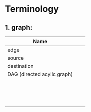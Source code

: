 # Terminology

## 1. graph:
| Name                        |      |      |
| --------------------------- | ---- | ---- |
| edge                        |      |      |
| source                      |      |      |
| destination                 |      |      |
| DAG (directed acylic graph) |      |      |
|                             |      |      |
|                             |      |      |
|                             |      |      |
|                             |      |      |
|                             |      |      |
|                             |      |      |
|                             |      |      |
|                             |      |      |
|                             |      |      |
|                             |      |      |
|                             |      |      |
|                             |      |      |
|                             |      |      |
|                             |      |      |
|                             |      |      |

